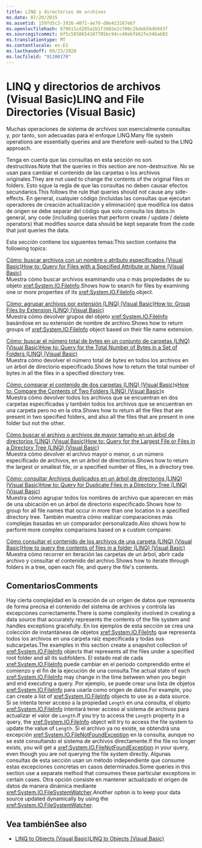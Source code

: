 ```yaml
---
title: LINQ y directorios de archivos
ms.date: 07/20/2015
ms.assetid: 159fd5c3-3926-4071-ae78-d8e423287eb7
ms.openlocfilehash: 670611cd285a1b1f2602e2c700c2bdeb56db943f
ms.sourcegitcommit: bf5c5850654187705bc94cc40ebfb62fe346ab02
ms.translationtype: MT
ms.contentlocale: es-ES
ms.lasthandoff: 09/23/2020
ms.locfileid: "91100170"
---
```

# <a name="linq-and-file-directories-visual-basic"></a><span data-ttu-id="ede0b-102">LINQ y directorios de archivos (Visual Basic)</span><span class="sxs-lookup"><span data-stu-id="ede0b-102">LINQ and File Directories (Visual Basic)</span></span>

<span data-ttu-id="ede0b-103">Muchas operaciones de sistema de archivos son esencialmente consultas y, por tanto, son adecuadas para el enfoque LINQ.</span><span class="sxs-lookup"><span data-stu-id="ede0b-103">Many file system operations are essentially queries and are therefore well-suited to the LINQ approach.</span></span>  
  
 <span data-ttu-id="ede0b-104">Tenga en cuenta que las consultas en esta sección no son destructivas.</span><span class="sxs-lookup"><span data-stu-id="ede0b-104">Note that the queries in this section are non-destructive.</span></span> <span data-ttu-id="ede0b-105">No se usan para cambiar el contenido de las carpetas o los archivos originales.</span><span class="sxs-lookup"><span data-stu-id="ede0b-105">They are not used to change the contents of the original files or folders.</span></span> <span data-ttu-id="ede0b-106">Esto sigue la regla de que las consultas no deben causar efectos secundarios.</span><span class="sxs-lookup"><span data-stu-id="ede0b-106">This follows the rule that queries should not cause any side-effects.</span></span> <span data-ttu-id="ede0b-107">En general, cualquier código (incluidas las consultas que ejecutan operadores de creación actualización y eliminación) que modifica los datos de origen se debe separar del código que solo consulta los datos.</span><span class="sxs-lookup"><span data-stu-id="ede0b-107">In general, any code (including queries that perform create / update / delete operators) that modifies source data should be kept separate from the code that just queries the data.</span></span>  
  
 <span data-ttu-id="ede0b-108">Esta sección contiene los siguientes temas:</span><span class="sxs-lookup"><span data-stu-id="ede0b-108">This section contains the following topics:</span></span>  
  
 [<span data-ttu-id="ede0b-109">Cómo: buscar archivos con un nombre o atributo especificados (Visual Basic)</span><span class="sxs-lookup"><span data-stu-id="ede0b-109">How to: Query for Files with a Specified Attribute or Name (Visual Basic)</span></span>](how-to-query-for-files-with-a-specified-attribute-or-name.md)  
 <span data-ttu-id="ede0b-110">Muestra cómo buscar archivos examinando una o más propiedades de su objeto <xref:System.IO.FileInfo>.</span><span class="sxs-lookup"><span data-stu-id="ede0b-110">Shows how to search for files by examining one or more properties of its <xref:System.IO.FileInfo> object.</span></span>  
  
 [<span data-ttu-id="ede0b-111">Cómo: agrupar archivos por extensión (LINQ) (Visual Basic)</span><span class="sxs-lookup"><span data-stu-id="ede0b-111">How to: Group Files by Extension (LINQ) (Visual Basic)</span></span>](how-to-group-files-by-extension-linq.md)  
 <span data-ttu-id="ede0b-112">Muestra cómo devolver grupos del objeto <xref:System.IO.FileInfo> basándose en su extensión de nombre de archivo.</span><span class="sxs-lookup"><span data-stu-id="ede0b-112">Shows how to return groups of <xref:System.IO.FileInfo> object based on their file name extension.</span></span>  
  
 [<span data-ttu-id="ede0b-113">Cómo: buscar el número total de bytes en un conjunto de carpetas (LINQ) (Visual Basic)</span><span class="sxs-lookup"><span data-stu-id="ede0b-113">How to: Query for the Total Number of Bytes in a Set of Folders (LINQ) (Visual Basic)</span></span>](how-to-query-for-the-total-number-of-bytes-in-a-set-of-folders.md)  
 <span data-ttu-id="ede0b-114">Muestra cómo devolver el número total de bytes en todos los archivos en un árbol de directorio especificado.</span><span class="sxs-lookup"><span data-stu-id="ede0b-114">Shows how to return the total number of bytes in all the files in a specified directory tree.</span></span>  
  
 <span data-ttu-id="ede0b-115">[Cómo: comparar el contenido de dos carpetas (LINQ) (Visual Basic)](how-to-compare-the-contents-of-two-folders-linq.md)s</span><span class="sxs-lookup"><span data-stu-id="ede0b-115">[How to: Compare the Contents of Two Folders (LINQ) (Visual Basic)](how-to-compare-the-contents-of-two-folders-linq.md)s</span></span>  
 <span data-ttu-id="ede0b-116">Muestra cómo devolver todos los archivos que se encuentran en dos carpetas especificadas y también todos los archivos que se encuentran en una carpeta pero no en la otra.</span><span class="sxs-lookup"><span data-stu-id="ede0b-116">Shows how to return all the files that are present in two specified folders, and also all the files that are present in one folder but not the other.</span></span>  
  
 [<span data-ttu-id="ede0b-117">Cómo buscar el archivo o archivos de mayor tamaño en un árbol de directorios (LINQ) (Visual Basic)</span><span class="sxs-lookup"><span data-stu-id="ede0b-117">How to: Query for the Largest File or Files in a Directory Tree (LINQ) (Visual Basic)</span></span>](how-to-query-for-the-largest-file-or-files-in-a-directory-tree.md)  
 <span data-ttu-id="ede0b-118">Muestra cómo devolver el archivo mayor o menor, o un número especificado de archivos, en un árbol de directorios.</span><span class="sxs-lookup"><span data-stu-id="ede0b-118">Shows how to return the largest or smallest file, or a specified number of files, in a directory tree.</span></span>  
  
 [<span data-ttu-id="ede0b-119">Cómo: consultar Archivos duplicados en un árbol de directorios (LINQ) (Visual Basic)</span><span class="sxs-lookup"><span data-stu-id="ede0b-119">How to: Query for Duplicate Files in a Directory Tree (LINQ) (Visual Basic)</span></span>](how-to-query-for-duplicate-files-in-a-directory-tree-linq.md)  
 <span data-ttu-id="ede0b-120">Muestra cómo agrupar todos los nombres de archivo que aparecen en más de una ubicación en un árbol de directorio especificado.</span><span class="sxs-lookup"><span data-stu-id="ede0b-120">Shows how to group for all file names that occur in more than one location in a specified directory tree.</span></span> <span data-ttu-id="ede0b-121">También muestra cómo realizar comparaciones más complejas basadas en un comparador personalizado.</span><span class="sxs-lookup"><span data-stu-id="ede0b-121">Also shows how to perform more complex comparisons based on a custom comparer.</span></span>  
  
 [<span data-ttu-id="ede0b-122">Cómo consultar el contenido de los archivos de una carpeta (LINQ) (Visual Basic)</span><span class="sxs-lookup"><span data-stu-id="ede0b-122">How to query the contents of files in a folder (LINQ) (Visual Basic)</span></span>](how-to-query-the-contents-of-files-in-a-folder-linq.md)  
 <span data-ttu-id="ede0b-123">Muestra cómo recorrer en iteración las carpetas de un árbol, abrir cada archivo y consultar el contenido del archivo.</span><span class="sxs-lookup"><span data-stu-id="ede0b-123">Shows how to iterate through folders in a tree, open each file, and query the file's contents.</span></span>  
  
## <a name="comments"></a><span data-ttu-id="ede0b-124">Comentarios</span><span class="sxs-lookup"><span data-stu-id="ede0b-124">Comments</span></span>  

 <span data-ttu-id="ede0b-125">Hay cierta complejidad en la creación de un origen de datos que representa de forma precisa el contenido del sistema de archivos y controla las excepciones correctamente.</span><span class="sxs-lookup"><span data-stu-id="ede0b-125">There is some complexity involved in creating a data source that accurately represents the contents of the file system and handles exceptions gracefully.</span></span> <span data-ttu-id="ede0b-126">En los ejemplos de esta sección se crea una colección de instantáneas de objetos <xref:System.IO.FileInfo> que representa todos los archivos en una carpeta raíz especificada y todas sus subcarpetas.</span><span class="sxs-lookup"><span data-stu-id="ede0b-126">The examples in this section create a snapshot collection of <xref:System.IO.FileInfo> objects that represents all the files under a specified root folder and all its subfolders.</span></span> <span data-ttu-id="ede0b-127">El estado real de cada <xref:System.IO.FileInfo> puede cambiar en el periodo comprendido entre el comienzo y el fin de la ejecución de una consulta.</span><span class="sxs-lookup"><span data-stu-id="ede0b-127">The actual state of each <xref:System.IO.FileInfo> may change in the time between when you begin and end executing a query.</span></span> <span data-ttu-id="ede0b-128">Por ejemplo, se puede crear una lista de objetos <xref:System.IO.FileInfo> para usarla como origen de datos.</span><span class="sxs-lookup"><span data-stu-id="ede0b-128">For example, you can create a list of <xref:System.IO.FileInfo> objects to use as a data source.</span></span> <span data-ttu-id="ede0b-129">Si se intenta tener acceso a la propiedad `Length` en una consulta, el objeto <xref:System.IO.FileInfo> intentará tener acceso al sistema de archivos para actualizar el valor de `Length`.</span><span class="sxs-lookup"><span data-stu-id="ede0b-129">If you try to access the `Length` property in a query, the <xref:System.IO.FileInfo> object will try to access the file system to update the value of `Length`.</span></span> <span data-ttu-id="ede0b-130">Si el archivo ya no existe, se obtendrá una excepción <xref:System.IO.FileNotFoundException> en la consulta, aunque no se esté consultando el sistema de archivos directamente.</span><span class="sxs-lookup"><span data-stu-id="ede0b-130">If the file no longer exists, you will get a <xref:System.IO.FileNotFoundException> in your query, even though you are not querying the file system directly.</span></span> <span data-ttu-id="ede0b-131">Algunas consultas de esta sección usan un método independiente que consume estas excepciones concretas en casos determinados.</span><span class="sxs-lookup"><span data-stu-id="ede0b-131">Some queries in this section use a separate method that consumes these particular exceptions in certain cases.</span></span> <span data-ttu-id="ede0b-132">Otra opción consiste en mantener actualizado el origen de datos de manera dinámica mediante <xref:System.IO.FileSystemWatcher>.</span><span class="sxs-lookup"><span data-stu-id="ede0b-132">Another option is to keep your data source updated dynamically by using the <xref:System.IO.FileSystemWatcher>.</span></span>  
  
## <a name="see-also"></a><span data-ttu-id="ede0b-133">Vea también</span><span class="sxs-lookup"><span data-stu-id="ede0b-133">See also</span></span>

- [<span data-ttu-id="ede0b-134">LINQ to Objects (Visual Basic)</span><span class="sxs-lookup"><span data-stu-id="ede0b-134">LINQ to Objects (Visual Basic)</span></span>](linq-to-objects.md)
